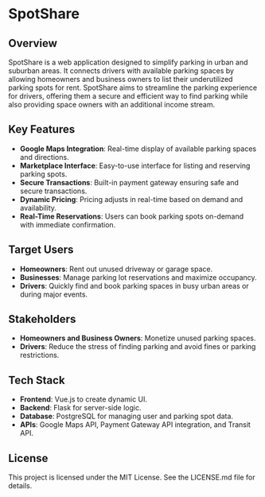 # SpotShare

## Overview
SpotShare is a web application designed to simplify parking in urban and suburban areas. It connects drivers with available parking spaces by allowing homeowners and business owners to list their underutilized parking spots for rent. SpotShare aims to streamline the parking experience for drivers, offering them a secure and efficient way to find parking while also providing space owners with an additional income stream.

## Key Features
- **Google Maps Integration**: Real-time display of available parking spaces and directions.
- **Marketplace Interface**: Easy-to-use interface for listing and reserving parking spots.
- **Secure Transactions**: Built-in payment gateway ensuring safe and secure transactions.
- **Dynamic Pricing**: Pricing adjusts in real-time based on demand and availability.
- **Real-Time Reservations**: Users can book parking spots on-demand with immediate confirmation.

## Target Users
- **Homeowners**: Rent out unused driveway or garage space.
- **Businesses**: Manage parking lot reservations and maximize occupancy.
- **Drivers**: Quickly find and book parking spaces in busy urban areas or during major events.

## Stakeholders
- **Homeowners and Business Owners**: Monetize unused parking spaces.
- **Drivers**: Reduce the stress of finding parking and avoid fines or parking restrictions.

## Tech Stack
- **Frontend**: Vue.js to create dynamic UI.
- **Backend**: Flask for server-side logic.
- **Database**: PostgreSQL for managing user and parking spot data.
- **APIs**: Google Maps API, Payment Gateway API integration, and Transit API.

## License
This project is licensed under the MIT License. See the LICENSE.md file for details.

